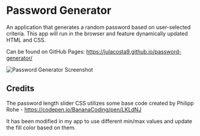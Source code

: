 # Password Generator

An application that generates a random password based on user-selected criteria. This app will run in the browser and feature dynamically updated HTML and CSS.

Can be found on GitHub Pages: https://julacosta9.github.io/password-generator/

![Password Generator Screenshot](https://i.imgur.com/2uKcmIi.png)

## Credits

The password length slider CSS utilizes some base code created by Philipp Rohe - https://codepen.io/BananaCoding/pen/LKLdNJ

It has been modified in my app to use different min/max values and update the fill color based on them.